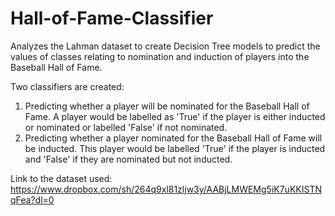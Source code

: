 # Hall-of-Fame-Classifier
Analyzes the Lahman dataset to create Decision Tree models to predict the values of classes relating to nomination and induction of players into the Baseball Hall of Fame.

Two classifiers are created:
1. Predicting whether a player will be nominated for the Baseball Hall of Fame. A player would be labelled as 'True' if the player is either inducted or nominated or labelled 'False' if not nominated.
2. Predicting whether a player nominated for the Baseball Hall of Fame will be inducted. This player would be labelled 'True' if the player is inducted and 'False' if they are nominated but not inducted.

Link to the dataset used: https://www.dropbox.com/sh/264q9xl81zljw3y/AABjLMWEMg5iK7uKKISTNqFea?dl=0
